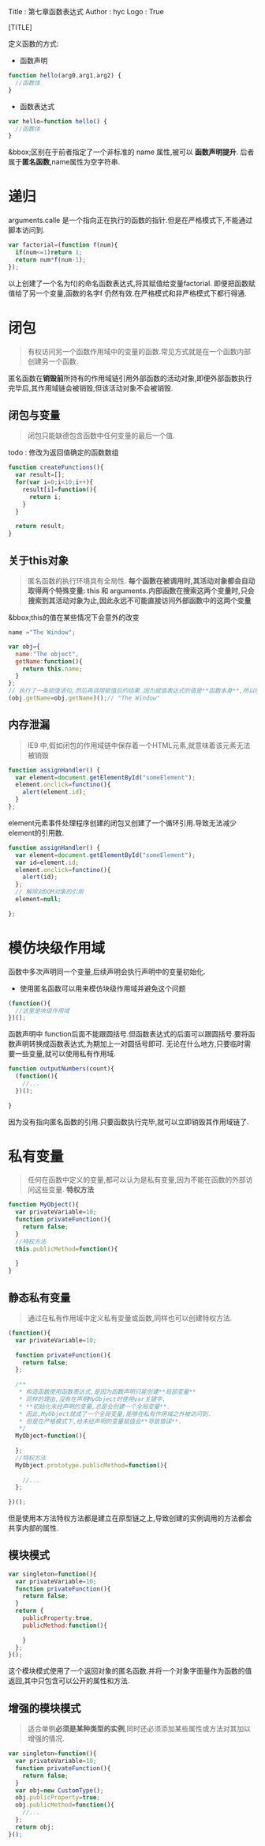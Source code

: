 Title         : 第七章函数表达式
Author        : hyc
Logo          : True

[TITLE]

 定义函数的方式:
 * 函数声明
 
``` javascript
function hello(arg0,arg1,arg2) {
  //函数体
}
```
* 函数表达式
``` javascript
var hello=function hello() {
  //函数体
}
```

&bbox;区别在于前者指定了一个非标准的 name 属性,被可以 **函数声明提升**. 后者属于**匿名函数**,name属性为空字符串.

# 递归

arguments.calle 是一个指向正在执行的函数的指针.但是在严格模式下,不能通过 脚本访问到.
``` javascript
var factorial=(function f(num){
  if(num<=1)return 1;
  return num*f(num-1);
});
```
以上创建了一个名为f()的命名函数表达式,将其赋值给变量factorial. 即便把函数赋值给了另一个变量,函数的名字f 仍然有效.在严格模式和非严格模式下都行得通.

# 闭包
> 有权访问另一个函数作用域中的变量的函数.常见方式就是在一个函数内部创建另一个函数.

匿名函数在**销毁前**所持有的作用域链引用外部函数的活动对象,即便外部函数执行完毕后,其作用域链会被销毁,但该活动对象不会被销毁.

## 闭包与变量
> 闭包只能缺德包含函数中任何变量的最后一个值.


todo : 修改为返回值确定的函数数组
``` javascript
function createFunctions(){
  var result=[];
  for(var i=0;i<10;i++){
    result[i]=function(){
      return i;
    }
  }
  
  return result;
}
```
## 关于this对象
> 匿名函数的执行环境具有全局性.
**每个函数在被调用时,其活动对象都会自动取得两个特殊变量: this 和 arguments.内部函数在搜索这两个变量时,只会搜索到其活动对象为止,因此永远不可能直接访问外部函数中的这两个变量**

&bbox;this的值在某些情况下会意外的改变

``` javascript
name ="The Window";

var obj={
  name:"The object",
  getName:function(){
    return this.name;
  }
};
// 执行了一条赋值语句,然后再调用赋值后的结果.因为赋值表达式的值是**函数本身**,所以this的值得不到维持,返回的是全局的 "The Window";
(obj.getName=obj.getName)();// "The Window"
```

## 内存泄漏
> IE9 中,假如闭包的作用域链中保存着一个HTML元素,就意味着该元素无法被销毁
``` javascript
function assignHandler() {
  var element=document.getElementById("someElement");
  element.onclick=functino(){
    alert(element.id);
  }
};
```
element元素事件处理程序创建的闭包又创建了一个循环引用.导致无法减少element的引用数.

``` javascript
function assignHandler() {
  var element=document.getElementById("someElement");
  var id=element.id;
  element.onclick=functino(){
    alert(id);
  };
  // 解除对DOM对象的引用
  element=null;
 
};
```
# 模仿块级作用域
函数中多次声明同一个变量,后续声明会执行声明中的变量初始化.

* 使用匿名函数可以用来模仿块级作用域并避免这个问题

``` javascript
(function(){
  //这里是块级作用域
})();
```
函数声明中 function后面不能跟圆括号.但函数表达式的后面可以跟圆括号.要将函数声明转换成函数表达式,为期加上一对圆括号即可.
无论在什么地方,只要临时需要一些变量,就可以使用私有作用域.
``` javascript
function outputNumbers(count){
  (function(){
    //...
  })();
  
}
```
因为没有指向匿名函数的引用.只要函数执行完毕,就可以立即销毁其作用域链了.


# 私有变量
> 任何在函数中定义的变量,都可以认为是私有变量,因为不能在函数的外部访问这些变量.
**特权方法**

```javascript
function MyObject(){
  var privateVariable=10;
  function privateFunction(){
    return false;
  }
  //特权方法
  this.publicMethod=function(){
    
  }
}
```

## 静态私有变量
> 通过在私有作用域中定义私有变量或函数,同样也可以创建特权方法.
``` javascript
(function(){
  var privateVariable=10;
  
  function privateFunction(){
    return false;
  };
  
  /**
   * 构造函数使用函数表达式,是因为函数声明只能创建**局部变量**
   * 同样的理由,没有在声明MyObject时使用var关键字.
   * **初始化未经声明的变量,总是会创建一个全局变量**.
   * 因此,MyObject就成了一个全局变量,能够在私有作用域之外被访问到.
   * 但是在严格模式下,给未经声明的变量赋值会**导致错误**.
   */
  MyObject=function(){
    
  };
  //特权方法
  MyObject.prototype.publicMethod=function(){
    
    //...
  };
  
})();
```
但是使用本方法特权方法都是建立在原型链之上,导致创建的实例调用的方法都会共享内部的属性.

## 模块模式
``` javascript
var singleton=function(){
  var privateVariable=10;
  function privateFunction(){
    return false;
  }
  return {
    publicProperty:true,
    publicMethod:function(){
      
    }
  };
}();
```
这个模块模式使用了一个返回对象的匿名函数.并将一个对象字面量作为函数的值返回,其中只包含可以公开的属性和方法.

## 增强的模块模式
> 适合单例**必须是某种类型的实例**,同时还必须添加某些属性或方法对其加以增强的情况.

``` javascript
var singleton=function(){
  var privateVariable=10;
  function privateFunction(){
    return false;
  }
  var obj=new CustomType();
  obj.publicProperty=true;
  obj.publicMethod=function(){
    //...
  };
  return obj;
}();
```
